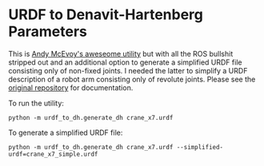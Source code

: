# URDF to Denavit-Hartenberg Parameters

This is [Andy McEvoy's aweseome utility](https://github.com/mcevoyandy/urdf_to_dh) but with all the ROS bullshit stripped out and an additional option to generate a simplified URDF file consisting only of non-fixed joints. I needed the latter to simplify a URDF description of a robot arm consisting only of revolute joints.
Please see the [original repository](https://github.com/mcevoyandy/urdf_to_dh) for documentation.

To run the utility:

```
python -m urdf_to_dh.generate_dh crane_x7.urdf
```

To generate a simplified URDF file:

```
python -m urdf_to_dh.generate_dh crane_x7.urdf --simplified-urdf=crane_x7_simple.urdf
```
